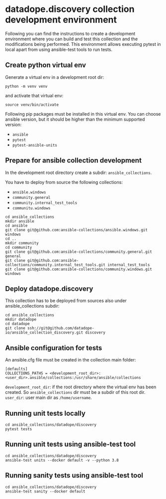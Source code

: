# datadope.discovery collection development environment

Following you can find the instructions to create a development environment where you can build and test this 
collection and the modifications being performed. This environment allows executing pytest in local apart
from using ansible-test tools to run tests.

## Create python virtual env

Generate a virtual env in a development root dir:

```shell 
python -m venv venv
```

and activate that virtual env:

```shell
source venv/bin/activate
```

Following pip packages must be installed in this virtual env. You can choose ansible version, but it should be 
higher than the minimum supported version:
  * `ansible`
  * `pytest`
  * `pytest-ansible-units`

## Prepare for ansible collection development

In the development root directory create a subdir: `ansible_collections`.

You have to deploy from source the following collections:
* `ansible.windows`
* `community.general`
* `community.internal_test_tools`
* `communitu.windows`

```
cd ansible_collections
mkdir ansible
cd ansible
git clone git@github.com:ansible-collections/ansible.windows.git windows
cd ..
mkdir community
cd community
git clone git@github.com:ansible-collections/community.general.git general
git clone git@github.com:ansible-collections/community.internal_test_tools.git internal_test_tools
git clone git@github.com:ansible-collections/community.windows.git windows
```

## Deploy datadope.discovery

This collection has to be deployed from sources also under ansible_collections subdir:

```
cd ansible_collections
mkdir datadope
cd datadope
git clone ssh://git@github.com/datadope-io/ansible_collection_discovery.git discovery
```

## Ansible configuration for tests

An ansible.cfg file must be created in the collection main folder:

```
[defaults]
COLLECTIONS_PATHS = <development_root_dir>:<user_dir>.ansible/collections:/usr/share/ansible/collections
```

`development_root_dir`: if the root directory where the virtual env has been created. So `ansible_collections` dir must be a subdir of this root dir.
`user_dir`: user main dir as `/home/username`.


## Running unit tests locally

```
cd ansible_collections/datadope/discovery
pytest tests
```

## Running unit tests using ansible-test tool

```
cd ansible_collections/datadope/discovery
ansible-test units --docker default -v --python 3.8
```


## Running sanity tests using ansible-test tool

```
cd ansible_collections/datadope/discovery
ansible-test sanity --docker default
```
